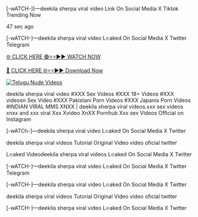 [-wATCH-]]—deekila sherpa viral video Link On Social Media X Tiktok Trending Now


47 sec ago

[-wATCH-]—deekila sherpa viral video L𝚎aked On Social Media X Twitter Telegram

[🌐 CLICK HERE 🟢==►► WATCH NOW](https://viral-xone.blogspot.com/2025/01/valovideo.html)

[🔴 CLICK HERE 🌐==►► Download Now](https://viral-xone.blogspot.com/2025/01/valovideo.html)

[![Telugu Nude Videos](https://i.imgur.com/dJHk4Zq.gif)](https://viral-xone.blogspot.com/2025/01/valovideo.html)

deekila sherpa viral video #XXX Sex Videos #XXX 18+ Videos #XXX videosn Sex Video #XXX Pakistani Porn Videos #XXX Japanis Porn Videos #INDIAN VIRAL MMS XNXX | deekila sherpa viral videos.xxx sex videos xnxx and xxx viral Xxx Xvideo XnXX Pornhub Xxx sex Videos Official on Instagram

[-wATCh-]—deekila sherpa viral video L𝚎aked On Social Media X Twitter

deekila sherpa viral videos Tutorial Original Video video oficial twitter

L𝚎aked Videodeekila sherpa viral videos L𝚎aked On Social Media X Twitter

[-wATCH-]—deekila sherpa viral video L𝚎aked On Social Media X Twitter Telegram

[-wATCH-]—deekila sherpa viral video L𝚎aked On Social Media X Twitter

deekila sherpa viral videos Tutorial Original Video video oficial twitter

[-wATCH-]—deekila sherpa viral video L𝚎aked On Social Media X Twitter